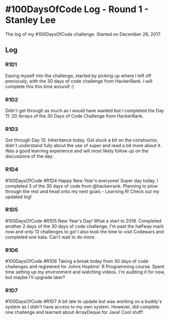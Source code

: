 # #100DaysOfCode Log - Round 1 - Stanley Lee

The log of my #100DaysOfCode challenge. Started on December 28, 2017.

## Log

### R1D1 
Easing myself into the challenge, started by picking up where I left off previously, with the 30 days of code challenge from HackerRank. I will complete this this time around! :)

### R1D2
Didn't get through as much as I would have wanted but I completed the Day 11: 2D Arrays of the 30 Days of Code Challenge from HackerRank.

### R1D3
Got through Day 12: Inheritance today. Got stuck a bit on the constructor, didn't understand fully about the use of super and read a bit more about it. Was a good learning experience and will most likely follow up on the discussions of the day.

### R1D4
#100DaysOfCode #R1D4 Happy New Year's everyone! Super day today, I completed 3 of the 30 days of code from @hackerrank. Planning to plow through the rest and head onto my next goals - Learning R! Check out my updated log!

### R1D5
#100DaysOfCode #R1D5 New Year's Day! What a start to 2018. Completed another 2 days of the 30 days of code challenge, I'm past the halfway mark now and only 13 challenges to go! I also took the time to visit Codewars and completed one kata. Can't wait to do more.

### R1D6
#100DaysOfCode #R1D6 Taking a break today from 30 days of code challenges and registered for Johns Hopkins' R Programming course. Spent time setting up my environment and watching videos. I'm auditing it for now, but maybe I'll upgrade later?

### R1D7
#100DaysOfCode #R1D7 A bit late to update but was working on a buddy's system as I didn't have access to my own system. However, did complete one challenge and learned about ArrayDeque for Java! Cool stuff!